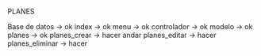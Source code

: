 PLANES

Base de datos → ok
index → ok
menu → ok
controlador → ok
modelo → ok
planes → ok
planes_crear → hacer andar
planes_editar → hacer
planes_eliminar → hacer
